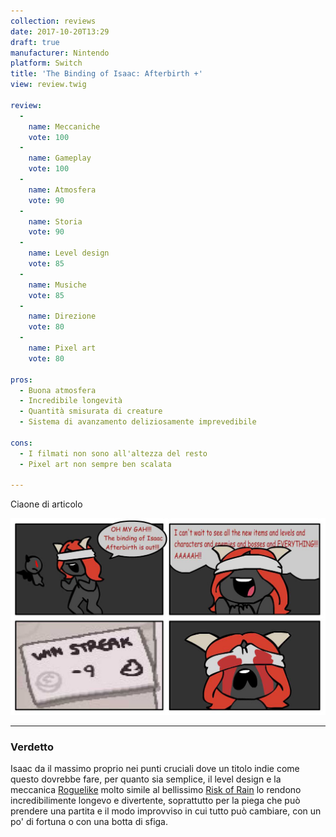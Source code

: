 ```yaml
---
collection: reviews
date: 2017-10-20T13:29
draft: true
manufacturer: Nintendo
platform: Switch
title: 'The Binding of Isaac: Afterbirth +'
view: review.twig

review:
  -
    name: Meccaniche
    vote: 100
  -
    name: Gameplay
    vote: 100
  -
    name: Atmosfera
    vote: 90
  -
    name: Storia
    vote: 90
  -
    name: Level design
    vote: 85
  -
    name: Musiche
    vote: 85
  -
    name: Direzione
    vote: 80
  -
    name: Pixel art
    vote: 80

pros:
  - Buona atmosfera
  - Incredibile longevità
  - Quantità smisurata di creature
  - Sistema di avanzamento deliziosamente imprevedibile

cons:
  - I filmati non sono all'altezza del resto
  - Pixel art non sempre ben scalata

---
```


Ciaone di articolo


[
  ![Preparati a morire, ancora e ancora!](preparati-a-morire-ancora-e-ancora.jpg)
](preparati-a-morire-ancora-e-ancora.jpg)

---

### Verdetto

Isaac da il massimo proprio nei punti cruciali dove un titolo indie come questo dovrebbe fare, per quanto sia semplice, il level design e la meccanica [Roguelike][roguelike] molto simile al bellissimo [Risk of Rain][ror] lo rendono incredibilimente longevo e divertente, soprattutto per la piega che può prendere una partita e il modo improvviso in cui tutto può cambiare, con un po' di fortuna o con una botta di sfiga.

[roguelike]: https://it.wikipedia.org/wiki/Roguelike
[ror]: https://riskofraingame.com/
